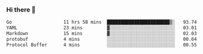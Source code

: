 ### Hi there 👋

<!--
**yeya24/yeya24** is a ✨ _special_ ✨ repository because its `README.md` (this file) appears on your GitHub profile.

Here are some ideas to get you started:

- 🔭 I’m currently working on ...
- 🌱 I’m currently learning ...
- 👯 I’m looking to collaborate on ...
- 🤔 I’m looking for help with ...
- 💬 Ask me about ...
- 📫 How to reach me: ...
- 😄 Pronouns: ...
- ⚡ Fun fact: ...
-->

<!--START_SECTION:waka-->

```txt
Go                   11 hrs 58 mins  ███████████████████████▒░   93.74 %
YAML                 23 mins         ▓░░░░░░░░░░░░░░░░░░░░░░░░   03.01 %
Markdown             15 mins         ▓░░░░░░░░░░░░░░░░░░░░░░░░   02.03 %
protobuf             4 mins          ░░░░░░░░░░░░░░░░░░░░░░░░░   00.64 %
Protocol Buffer      4 mins          ░░░░░░░░░░░░░░░░░░░░░░░░░   00.55 %
```

<!--END_SECTION:waka-->
